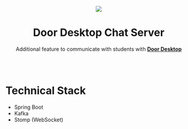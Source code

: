 <p align="center"><img src="https://github.com/deu-door/door-desktop/blob/master/public/logo192.png"></p>
<h1 align="center">Door Desktop Chat Server</h1>
<p align="center">
Additional feature to communicate with students with <strong><a href="https://github.com/deu-door/door-desktop">Door Desktop</a></strong>
</p>

<br><br>

# Technical Stack

* Spring Boot
* Kafka
* Stomp (WebSocket)
